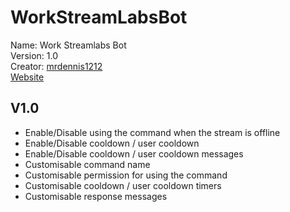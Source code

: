 # WorkStreamLabsBot

Name: Work Streamlabs Bot  
Version: 1.0  
Creator: [mrdennis1212](https://github.com/mrdennis1212)  
[Website](https://github.com/mrdennis1212/WorkStreamLabsBot)
 
## V1.0

 - Enable/Disable using the command when the stream is offline
 - Enable/Disable cooldown / user cooldown
 - Enable/Disable cooldown / user cooldown messages
 - Customisable command name
 - Customisable permission for using the command
 - Customisable cooldown / user cooldown timers 
 - Customisable response messages


